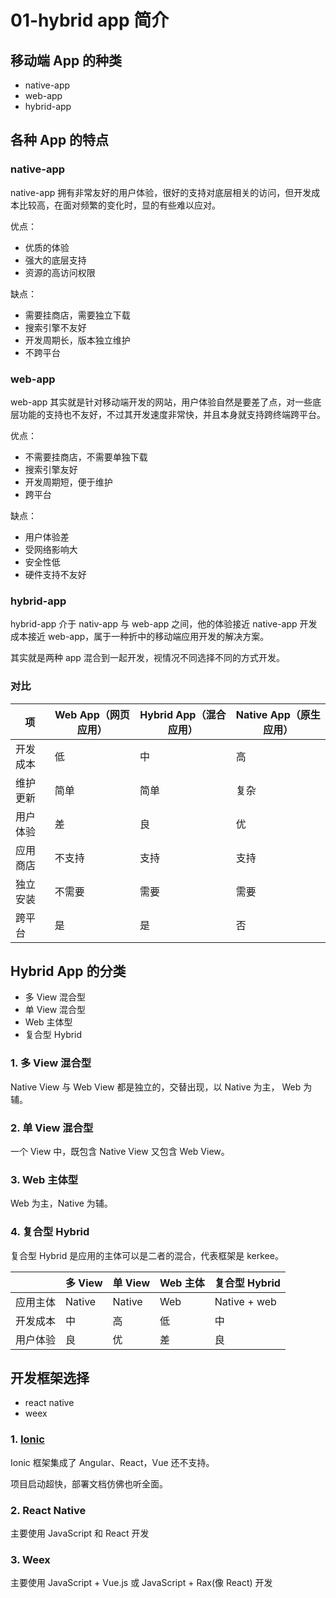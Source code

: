 # 01-hybrid app 简介

## 移动端 App 的种类

- native-app
- web-app
- hybrid-app

## 各种 App 的特点

### native-app

native-app 拥有非常友好的用户体验，很好的支持对底层相关的访问，但开发成本比较高，在面对频繁的变化时，显的有些难以应对。

优点：

- 优质的体验
- 强大的底层支持
- 资源的高访问权限

缺点：

- 需要挂商店，需要独立下载
- 搜索引擎不友好
- 开发周期长，版本独立维护
- 不跨平台

### web-app

web-app 其实就是针对移动端开发的网站，用户体验自然是要差了点，对一些底层功能的支持也不友好，不过其开发速度非常快，并且本身就支持跨终端跨平台。

优点：

- 不需要挂商店，不需要单独下载
- 搜索引擎友好
- 开发周期短，便于维护
- 跨平台

缺点：

- 用户体验差
- 受网络影响大
- 安全性低
- 硬件支持不友好

### hybrid-app

hybrid-app 介于 nativ-app 与 web-app 之间，他的体验接近 native-app 开发成本接近 web-app，属于一种折中的移动端应用开发的解决方案。

其实就是两种 app 混合到一起开发，视情况不同选择不同的方式开发。

### 对比

| 项       | Web App（网页应用） | Hybrid App（混合应用） | Native App（原生应用） |
| -------- | ------------------- | ---------------------- | ---------------------- |
| 开发成本 | 低                  | 中                     | 高                     |
| 维护更新 | 简单                | 简单                   | 复杂                   |
| 用户体验 | 差                  | 良                     | 优                     |
| 应用商店 | 不支持              | 支持                   | 支持                   |
| 独立安装 | 不需要              | 需要                   | 需要                   |
| 跨平台   | 是                  | 是                     | 否                     |

## Hybrid App 的分类

- 多 View 混合型
- 单 View 混合型
- Web 主体型
- 复合型 Hybrid

### 1. 多 View 混合型

Native View 与 Web View 都是独立的，交替出现，以 Native 为主， Web 为辅。

### 2. 单 View 混合型

一个 View 中，既包含 Native View 又包含 Web View。

### 3. Web 主体型

Web 为主，Native 为辅。

### 4. 复合型 Hybrid

复合型 Hybrid 是应用的主体可以是二者的混合，代表框架是 kerkee。

|          | 多 View | 单 View | Web 主体 | 复合型 Hybrid |
| -------- | ------- | ------- | -------- | ------------- |
| 应用主体 | Native  | Native  | Web      | Native + web  |
| 开发成本 | 中      | 高      | 低       | 中            |
| 用户体验 | 良      | 优      | 差       | 良            |

## 开发框架选择

- react native
- weex

### 1. [Ionic](https://ionicframework.com/)

Ionic 框架集成了 Angular、React，Vue 还不支持。

项目启动超快，部署文档仿佛也听全面。

### 2. React Native

主要使用 JavaScript 和 React 开发

### 3. Weex

主要使用 JavaScript + Vue.js 或 JavaScript + Rax(像 React) 开发
